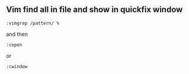## Vim find all in file and show in quickfix window
```
:vimgrep /pattern/ %
```

and then

```
:copen
```

or 

```
:cwindow
```
